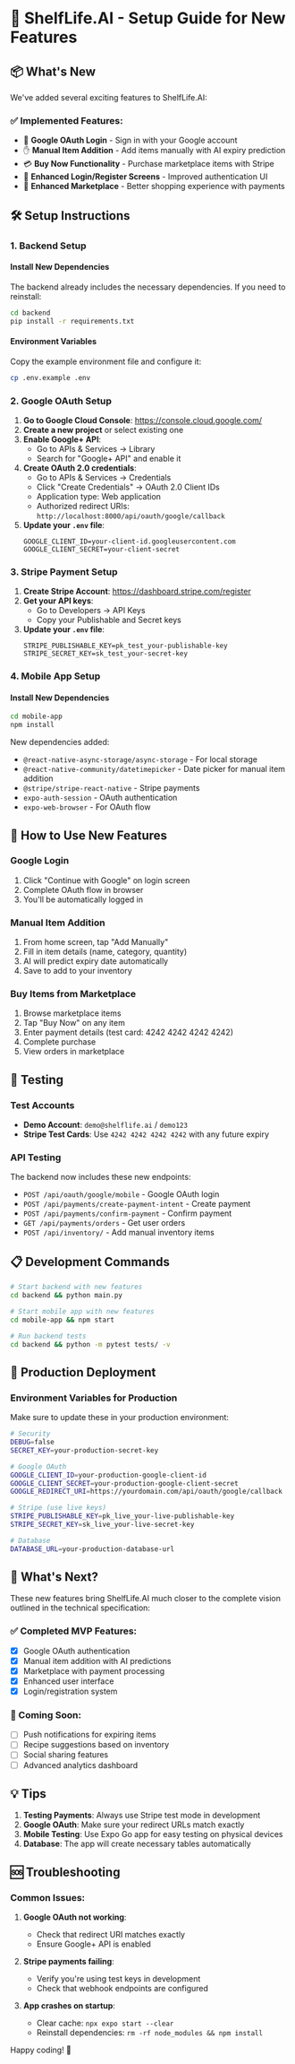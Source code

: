 # 🚀 ShelfLife.AI - Setup Guide for New Features

## 📦 What's New

We've added several exciting features to ShelfLife.AI:

### ✅ Implemented Features:
- 🔐 **Google OAuth Login** - Sign in with your Google account
- ✋ **Manual Item Addition** - Add items manually with AI expiry prediction
- 💳 **Buy Now Functionality** - Purchase marketplace items with Stripe
- 📱 **Enhanced Login/Register Screens** - Improved authentication UI
- 🛒 **Enhanced Marketplace** - Better shopping experience with payments

## 🛠️ Setup Instructions

### 1. Backend Setup

#### Install New Dependencies
The backend already includes the necessary dependencies. If you need to reinstall:

```bash
cd backend
pip install -r requirements.txt
```

#### Environment Variables
Copy the example environment file and configure it:

```bash
cp .env.example .env
```

### 2. Google OAuth Setup

1. **Go to Google Cloud Console**: https://console.cloud.google.com/
2. **Create a new project** or select existing one
3. **Enable Google+ API**:
   - Go to APIs & Services → Library
   - Search for "Google+ API" and enable it
4. **Create OAuth 2.0 credentials**:
   - Go to APIs & Services → Credentials
   - Click "Create Credentials" → OAuth 2.0 Client IDs
   - Application type: Web application
   - Authorized redirect URIs: `http://localhost:8000/api/oauth/google/callback`
5. **Update your `.env` file**:
   ```
   GOOGLE_CLIENT_ID=your-client-id.googleusercontent.com
   GOOGLE_CLIENT_SECRET=your-client-secret
   ```

### 3. Stripe Payment Setup

1. **Create Stripe Account**: https://dashboard.stripe.com/register
2. **Get your API keys**:
   - Go to Developers → API Keys
   - Copy your Publishable and Secret keys
3. **Update your `.env` file**:
   ```
   STRIPE_PUBLISHABLE_KEY=pk_test_your-publishable-key
   STRIPE_SECRET_KEY=sk_test_your-secret-key
   ```

### 4. Mobile App Setup

#### Install New Dependencies
```bash
cd mobile-app
npm install
```

New dependencies added:
- `@react-native-async-storage/async-storage` - For local storage
- `@react-native-community/datetimepicker` - Date picker for manual item addition
- `@stripe/stripe-react-native` - Stripe payments
- `expo-auth-session` - OAuth authentication
- `expo-web-browser` - For OAuth flow

## 🎯 How to Use New Features

### Google Login
1. Click "Continue with Google" on login screen
2. Complete OAuth flow in browser
3. You'll be automatically logged in

### Manual Item Addition
1. From home screen, tap "Add Manually"
2. Fill in item details (name, category, quantity)
3. AI will predict expiry date automatically
4. Save to add to your inventory

### Buy Items from Marketplace
1. Browse marketplace items
2. Tap "Buy Now" on any item
3. Enter payment details (test card: 4242 4242 4242 4242)
4. Complete purchase
5. View orders in marketplace

## 🧪 Testing

### Test Accounts
- **Demo Account**: `demo@shelflife.ai` / `demo123`
- **Stripe Test Cards**: Use `4242 4242 4242 4242` with any future expiry

### API Testing
The backend now includes these new endpoints:
- `POST /api/oauth/google/mobile` - Google OAuth login
- `POST /api/payments/create-payment-intent` - Create payment
- `POST /api/payments/confirm-payment` - Confirm payment
- `GET /api/payments/orders` - Get user orders
- `POST /api/inventory/` - Add manual inventory items

## 📋 Development Commands

```bash
# Start backend with new features
cd backend && python main.py

# Start mobile app with new features
cd mobile-app && npm start

# Run backend tests
cd backend && python -m pytest tests/ -v
```

## 🚀 Production Deployment

### Environment Variables for Production
Make sure to update these in your production environment:

```bash
# Security
DEBUG=false
SECRET_KEY=your-production-secret-key

# Google OAuth
GOOGLE_CLIENT_ID=your-production-google-client-id
GOOGLE_CLIENT_SECRET=your-production-google-client-secret
GOOGLE_REDIRECT_URI=https://yourdomain.com/api/oauth/google/callback

# Stripe (use live keys)
STRIPE_PUBLISHABLE_KEY=pk_live_your-live-publishable-key
STRIPE_SECRET_KEY=sk_live_your-live-secret-key

# Database
DATABASE_URL=your-production-database-url
```

## 🎉 What's Next?

These new features bring ShelfLife.AI much closer to the complete vision outlined in the technical specification:

### ✅ Completed MVP Features:
- [x] Google OAuth authentication
- [x] Manual item addition with AI predictions
- [x] Marketplace with payment processing
- [x] Enhanced user interface
- [x] Login/registration system

### 🔄 Coming Soon:
- [ ] Push notifications for expiring items
- [ ] Recipe suggestions based on inventory
- [ ] Social sharing features
- [ ] Advanced analytics dashboard

## 💡 Tips

1. **Testing Payments**: Always use Stripe test mode in development
2. **Google OAuth**: Make sure your redirect URLs match exactly
3. **Mobile Testing**: Use Expo Go app for easy testing on physical devices
4. **Database**: The app will create necessary tables automatically

## 🆘 Troubleshooting

### Common Issues:

1. **Google OAuth not working**:
   - Check that redirect URI matches exactly
   - Ensure Google+ API is enabled

2. **Stripe payments failing**:
   - Verify you're using test keys in development
   - Check that webhook endpoints are configured

3. **App crashes on startup**:
   - Clear cache: `npx expo start --clear`
   - Reinstall dependencies: `rm -rf node_modules && npm install`

Happy coding! 🚀
